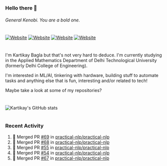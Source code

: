 ### Hello there 👋
###### General Kenobi. You are a bold one.

#
[![Website](https://img.shields.io/website?label=kartikaybagla.com&style=flat-square&url=https%3A%2F%2Fkartikaybagla.com)](https://kartikaybagla.com)
[![Website](https://img.shields.io/website?label=itwasthe.management&style=flat-square&url=https%3A%2F%2Fitwasthe.management)](https://itwasthe.management)
[![Website](https://img.shields.io/website?label=coordinate.bond&style=flat-square&url=https%3A%2F%2Fcoordinate.bond)](https://coordinate.bond)
[![Website](https://img.shields.io/website?label=glugg.in&style=flat-square&url=https%3A%2F%2Fglugg.in)](https://glugg.in)
#

I'm Kartikay Bagla but that's not very hard to deduce. I'm currently studying in the Applied Mathematics Department of Delhi Technological University (formerly Delhi College of Engineering).

I'm interested in ML/AI, tinkering with hardware, building stuff to automate tasks and anything else that is fun, interesting and/or related to tech!

Maybe take a look at some of my repositories?

#
![Kartikay's GitHub stats](https://github-readme-stats.vercel.app/api?username=kartikay-bagla&count_private=true&show_icons=true&theme=radical)
#


### Recent Activity
<!--START_SECTION:activity-->
1. 🎉 Merged PR [#69](https://github.com/practical-nlp/practical-nlp/pull/69) in [practical-nlp/practical-nlp](https://github.com/practical-nlp/practical-nlp)
2. 🎉 Merged PR [#68](https://github.com/practical-nlp/practical-nlp/pull/68) in [practical-nlp/practical-nlp](https://github.com/practical-nlp/practical-nlp)
3. 🎉 Merged PR [#55](https://github.com/practical-nlp/practical-nlp/pull/55) in [practical-nlp/practical-nlp](https://github.com/practical-nlp/practical-nlp)
4. 🎉 Merged PR [#54](https://github.com/practical-nlp/practical-nlp/pull/54) in [practical-nlp/practical-nlp](https://github.com/practical-nlp/practical-nlp)
5. 🎉 Merged PR [#67](https://github.com/practical-nlp/practical-nlp/pull/67) in [practical-nlp/practical-nlp](https://github.com/practical-nlp/practical-nlp)
<!--END_SECTION:activity-->